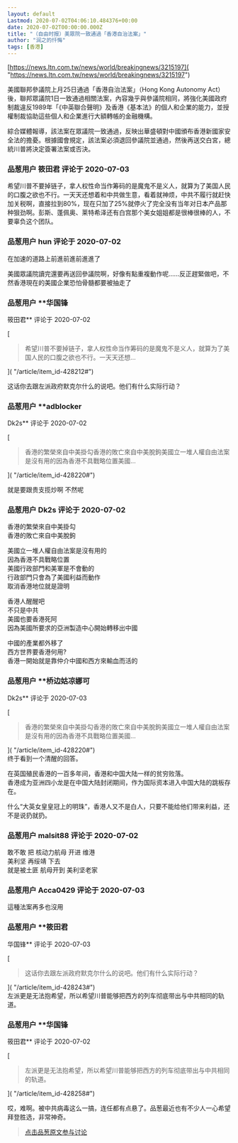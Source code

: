 ```yaml
---
layout: default
Lastmod: 2020-07-02T04:06:10.484376+00:00
date: 2020-07-02T00:00:00.000Z
title: "（自由时报）美眾院一致通過「香港自治法案」"
author: "润之的忏悔"
tags: [香港]
---
```


[https://news.ltn.com.tw/news/world/breakingnews/3215197]( "https://news.ltn.com.tw/news/world/breakingnews/3215197")  
  
美國聯邦參議院上月25日通過「香港自治法案」（Hong Kong Autonomy Act）後，聯邦眾議院1日一致通過相關法案，內容幾乎與參議院相同，將強化美國政府制裁違反1989年「《中英聯合聲明》及香港《基本法》的個人和企業的能力，並授權制裁協助這些個人和企業進行大額轉帳的金融機構。  
  
綜合媒體報導，該法案在眾議院一致通過，反映出華盛頓對中國頒布香港新國家安全法的擔憂。根據國會規定，該法案必須退回參議院並通過，然後再送交白宮，總統川普將決定簽署法案或否決。

            
### 品葱用户 **筱田君** 评论于 2020-07-03
        
希望川普不要掉链子，拿人权性命当作筹码的是魔鬼不是义人，就算为了美国人民的口腹之欲也不行。一天天还想着和中共做生意，看着就神烦，中共不履行就赶快加关税啊，直接拉到80%，现在只加了25%就停火了完全没有当年对日本产品那种狠劲啊。彭斯、蓬佩奥、莱特希泽还有白宫那个美女姐姐都是很棒很棒的人，不要辜负这个团队。
        


            
### 品葱用户 **hun** 评论于 2020-07-02
        
在加速的道路上前進前進前進進了  
  
美國眾議院讀完還要再送回參議院啊，好像有點重複動作呢……反正趕緊做吧，不然香港現在的美國企業恐怕骨髓都要被抽走了
        


            
### 品葱用户 **华国锋 
筱田君** 评论于 2020-07-02
        
[

> 希望川普不要掉链子，拿人权性命当作筹码的是魔鬼不是义人，就算为了美国人民的口腹之欲也不行。一天天还想...

]( "/article/item_id-428212#")  
  
这话你去跟左派政府默克尔什么的说吧。他们有什么实际行动？
        


            
### 品葱用户 **adblocker 
Dk2s** 评论于 2020-07-02
        
[

> 香港的繁榮來自中美掛勾香港的敗亡來自中美脫鉤美國立一堆人權自由法案是沒有用的因為香港不具戰略位置美國...

]( "/article/item_id-428220#")  
  
就是要跟贵支揽炒啊 不然呢
        


            
### 品葱用户 **Dk2s** 评论于 2020-07-02
        
香港的繁榮來自中美掛勾  
香港的敗亡來自中美脫鉤  
  
美國立一堆人權自由法案是沒有用的  
因為香港不具戰略位置  
美國行政部門和美軍是不會動的  
行政部門只會為了美國利益而動作  
取消香港地位就是證明  
  
香港人醒醒吧  
不只是中共  
美國也要香港死阿  
因為美國所要求的亞洲製造中心開始轉移出中國  
  
中國的產業都外移了  
西方世界要香港何用?  
香港一開始就是靠仲介中國和西方來輸血而活的
        


            
### 品葱用户 **桥边姑凉娜可 
Dk2s** 评论于 2020-07-03
        
[

> 香港的繁榮來自中美掛勾香港的敗亡來自中美脫鉤美國立一堆人權自由法案是沒有用的因為香港不具戰略位置美國...

]( "/article/item_id-428220#")  
终于看到一个清醒的回答。  
  
在英国殖民香港的一百多年间，香港和中国大陆一样的贫穷败落。  
香港成为亚洲四小龙是在中国大陆封闭期间，作为国际资本进入中国大陆的跳板存在。  
  
什么“大英女皇皇冠上的明珠”，香港人又不是白人，只要不能给他们带来利益，还不是说扔就扔。
        


            
### 品葱用户 **malsit88** 评论于 2020-07-02
        
敢不敢 把 核动力航母 开进 维港  
美利坚 再绥靖 下去  
就是被土匪 航母开到 美利坚老家
        


            
### 品葱用户 **Acca0429** 评论于 2020-07-03
        
這種法案再多也沒用
        


            
### 品葱用户 **筱田君 
华国锋** 评论于 2020-07-03
        
[

> 这话你去跟左派政府默克尔什么的说吧。他们有什么实际行动？

]( "/article/item_id-428243#")  
左派更是无法抱希望，所以希望川普能够把西方的列车彻底带出与中共相同的轨道。
        


            
### 品葱用户 **华国锋 
筱田君** 评论于 2020-07-02
        
[

> 左派更是无法抱希望，所以希望川普能够把西方的列车彻底带出与中共相同的轨道。

]( "/article/item_id-428258#")  
  
哎，难啊。被中共病毒这么一搞，连任都有点悬了。品葱最近也有不少人一心希望拜登胜选，非常神奇。
        






> [点击品葱原文参与讨论](https://pincong.rocks/article/id-21092__sort_key-agree_count__sort-DESC?warning)


